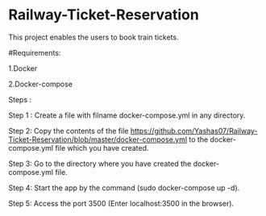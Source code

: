 # Railway-Ticket-Reservation

This project enables the users to book train tickets.

#Requirements:

1.Docker

2.Docker-compose

Steps :

Step 1 : Create a file with filname docker-compose.yml in any directory.

Step 2: Copy the contents of the file https://github.com/Yashas07/Railway-Ticket-Reservation/blob/master/docker-compose.yml to the docker-compose.yml file which you have created.

Step 3: Go to the directory where you have created the docker-compose.yml file.

Step 4: Start the app by the command  (sudo docker-compose up -d).

Step 5: Access the port 3500 (Enter localhost:3500 in the browser).

         
